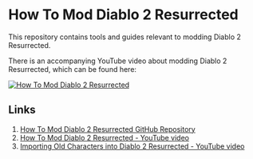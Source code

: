 # How To Mod Diablo 2 Resurrected

This repository contains tools and guides relevant to modding Diablo 2 Resurrected.

There is an accompanying YouTube video about modding Diablo 2 Resurrected, which can be found here:

[![How To Mod Diablo 2 Resurrected](https://img.youtube.com/vi/JR2AA_mmIXc/0.jpg)](https://www.youtube.com/watch?v=JR2AA_mmIXc)

## Links

1. [How To Mod Diablo 2 Resurrected GitHub Repository](https://github.com/HighTechLowIQ/ModdingDiablo2Resurrected)
2. [How To Mod Diablo 2 Resurrected - YouTube video](https://www.youtube.com/watch?v=JR2AA_mmIXc)
3. [Importing Old Characters into Diablo 2 Resurrected - YouTube video](https://www.youtube.com/watch?v=VqSrUiq1eQo)
